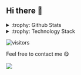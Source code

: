 ## Hi there 👋
<details>
<summary>:trophy: Github Stats</summary>
<img src = "https://github-readme-stats.vercel.app/api?username=huangyukun26&show_icons=true&theme=tokyonight&line_height=27">
<img src = "https://github-readme-stats.vercel.app/api/top-langs/?username=huangyukun26&theme=radical">
<!-- <img src="https://github-profile-trophy.vercel.app/?username=huangyukun26">-->
</details>

<details>
<summary>:trophy: Technology Stack</summary>
<p align="center">
<h2 align="center">Technology Stack <img src="https://media.giphy.com/media/WUlplcMpOCEmTGBtBW/giphy.gif" width="30"></h2>


<p align="center">
<img src="https://img.shields.io/badge/C-00599C?style=flat-square&logo=c&logoColor=white"/>
<img src="https://img.shields.io/badge/-java-E34A86?style=flat-square&logo=java"/>
<img src="https://img.shields.io/badge/-C++-00599C?style=flat-square&logo=c"/>
<img src="https://img.shields.io/badge/-HTML5-E34F26?style=flat-square&logo=html5&logoColor=white"/>
<img src="https://img.shields.io/badge/-CSS3-1572B6?style=flat-square&logo=css3"/>
<img src="https://img.shields.io/badge/-Bootstrap-563D7C?style=flat-square&logo=bootstrap"/>
<img src="https://img.shields.io/badge/-Heroku-430098?style=flat-square&logo=heroku"/>
</p>
</details>

![visitors](https://visitor-badge.glitch.me/badge?page_id=huangyukun26&left_color=green&right_color=red)


Feel free to contact me :yum:
<br><br>
<a href="mailto:huangyukun@bjfu.edu.cn"><img src="https://img.shields.io/badge/Email-huangyukun%40bjfu.edu.cn-green"></a>

